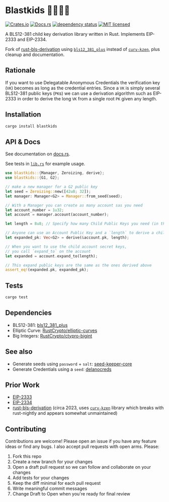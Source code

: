 # Blastkids 🚀🔑🔑🔑

[![Crates.io](https://img.shields.io/crates/v/blastkids.svg)](https://crates.io/crates/blastkids)
[![Docs.rs](https://docs.rs/blastkids/badge.svg)](https://docs.rs/blastkids)
[![dependency status](https://deps.rs/repo/github/DougAnderson444/blastkids/status.svg)](https://deps.rs/repo/github/DougAnderson444/blastkids)
[![MIT licensed](https://img.shields.io/badge/license-MIT-blue.svg)](./LICENSE)

A BLS12-381 child key derivation library written in Rust. Implements EIP-2333 and EIP-2334.

Fork of [rust-bls-derivation](https://github.com/taiyi-research-institute/rust-bls-derivation) using [`bls12_381_plus`](https://github.com/mikelodder7/bls12_381_plus) instead of [`curv-kzen`](https://crates.io/crates/curv-kzen), plus cleanup and documentation.

## Rationale

If you want to use Delegatable Anonymous Credentials the verification key (`VK`) becomes as long as the credential entries. Since a `VK` is simply several BLS12-381 public keys (`PK`s) we can use a derivation algorithm such as EIP-2333 in order to derive the long `VK` from a single root `PK` given any length.

## Installation

```bash
cargo install blastkids
```

## API & Docs

See documentation on [docs.rs](https://docs.rs/blastkids).

See tests in [`lib.rs`](./src/lib.rs) for example usage.

```rust
use blastkids::{Manager, Zeroizing, derive};
use blastkids::{G1, G2};

// make a new manager for a G2 public key
let seed = Zeroizing::new([42u8; 32]);
let manager: Manager<G2> = Manager::from_seed(seed);

// With a Manager you can create as many account sas you need
let account_number = 1u32;
let account = manager.account(account_number);

let length = 8u8; // Specify how many Child Public Keys you need (in this case, 8). Can be up to 255.

// Anyone can use an Account Public Key and a `length` to derive a child account
let expanded_pk: Vec<G2> = derive(&account.pk, length);

// When you want to use the child account secret keys,
// you call `expand_to` on the account
let expanded = account.expand_to(length);

// This expand public keys are the same as the ones derived above
assert_eq!(expanded.pk, expanded_pk);
```

## Tests

```bash
cargo test
```

## Dependencies

- BLS12-381: [bls12_381_plus](https://crates.io/crates/bls12_381_plus)
- Elliptic Curve: [RustCrypto/elliptic-curves](https://crates.io/crates/elliptic-curve)
- Big Integers: [RustCrypto/ctypro-bigint](https://crates.io/crates/crypto-bigint)

## See also

- Generate seeds using `password` + `salt`: [seed-keeper-core](https://github.com/DougAnderson444/seed-keeper)
- Generate Credentials using a `seed`: [delanocreds](https://github.com/DougAnderson444/delanocreds)

## Prior Work

- [EIP-2333](https://eips.ethereum.org/EIPS/eip-2333)
- [EIP-2334](https://eips.ethereum.org/EIPS/eip-2334)
- [rust-bls-derivation](https://github.com/taiyi-research-institute/rust-bls-derivation) (circa 2023, uses [`curv-kzen`](https://crates.io/crates/curv-kzen) library which breaks with rust-nightly and appears somewhat unmaintained)

## Contributing

Contributions are welcome! Please open an issue if you have any feature ideas or find any bugs. I also accept pull requests with open arms. Please:

1. Fork this repo
2. Create a new branch for your changes
3. Open a draft pull request so we can follow and collaborate on your changes
4. Add tests for your changes
5. Keep the diff minimal for each pull request
6. Write meaningful commit messages
7. Change Draft to Open when you're ready for final review
